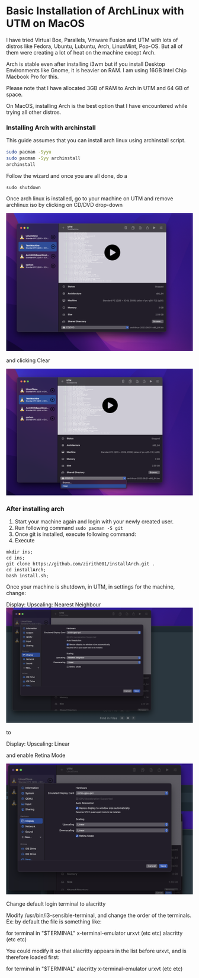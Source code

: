 # Basic Installation of ArchLinux with UTM on MacOS

I have tried Virtual Box, Parallels, Vmware Fusion and UTM with lots of distros like Fedora, Ubuntu, Lubuntu, Arch, LinuxMint, Pop-OS. But all of them were creating a lot of heat on the machine except Arch.

Arch is stable even after installing i3wm but if you install Desktop Environments like Gnome, it is heavier on RAM.
I am using 16GB Intel Chip Macbook Pro for this.

Please note that I have allocated 3GB of RAM to Arch in UTM and 64 GB of space.

On MacOS, installing Arch is the best option that I have encountered while trying all other distros.

### Installing Arch with archinstall

This guide assumes that you can install arch linux using archinstall script. 
```bash
sudo pacman -Syyu
sudo pacman -Syy archinstall
archinstall
```
Follow the wizard and once you are all done, do a 
```
sudo shutdown
```

Once arch linux is installed, go to your machine on UTM and remove archlinux iso by clicking on CD/DVD drop-down 

![select CD/DVD dropdown](Remove1.png)

and clicking Clear

![click Clear](Remove2.png)

### After installing arch

1. Start your machine again and login with your newly created user. 
2. Run following command `sudo pacman -S git`
3. Once git is installed, execute following command:
4. Execute 
```
mkdir ins;
cd ins;
git clone https://github.com/zirith001/installArch.git .
cd installArch;
bash install.sh;
```


Once your machine is shutdown, in UTM, in settings for the machine, change:

Display: Upscaling: Nearest Neighbour
![Prev](Screenshot1.png)

to

Display: Upscaling: Linear

and enable Retina Mode

![New](Screenshot2.png)


Change default login terminal to alacritty

Modify /usr/bin/i3-sensible-terminal, and change the order of the terminals. 
Ex: by default the file is something like:

for terminal in "$TERMINAL" x-terminal-emulator urxvt (etc etc) alacritty (etc etc)

You could modify it so that alacritty appears in the list before urxvt, and is therefore loaded first:

for terminal in "$TERMINAL" alacritty x-terminal-emulator urxvt (etc etc)


